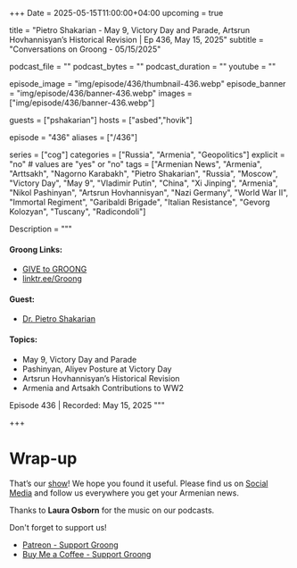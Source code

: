 +++
Date = 2025-05-15T11:00:00+04:00
upcoming = true

title = "Pietro Shakarian - May 9, Victory Day and Parade, Artsrun Hovhannisyan’s Historical Revision | Ep 436, May 15, 2025"
subtitle = "Conversations on Groong - 05/15/2025"

podcast_file = ""
podcast_bytes = ""
podcast_duration = ""
youtube = ""

episode_image = "img/episode/436/thumbnail-436.webp"
episode_banner = "img/episode/436/banner-436.webp"
images = ["img/episode/436/banner-436.webp"]

guests = ["pshakarian"]
hosts = ["asbed","hovik"]

episode = "436"
aliases = ["/436"]

series = ["cog"]
categories = ["Russia", "Armenia", "Geopolitics"]
explicit = "no" # values are "yes" or "no"
tags = ["Armenian News", "Armenia", "Arttsakh", "Nagorno Karabakh", "Pietro Shakarian", "Russia", "Moscow", "Victory Day", "May 9", "Vladimir Putin", "China", "Xi Jinping", "Armenia", "Nikol Pashinyan", "Artsrun Hovhannisyan", "Nazi Germany", "World War II", "Immortal Regiment", "Garibaldi Brigade", "Italian Resistance", "Gevorg Kolozyan", "Tuscany", "Radicondoli"]

Description = """

#### Groong Links:
* [GIVE to GROONG](https://podcasts.groong.org/donate)
* [linktr.ee/Groong](https://linktr.ee/groong)

#### Guest:
* [Dr. Pietro Shakarian](/guest/pshakarian)

#### Topics:
* May 9, Victory Day and Parade
* Pashinyan, Aliyev Posture at Victory Day
* Artsrun Hovhannisyan’s Historical Revision
* Armenia and Artsakh Contributions to WW2


Episode 436 | Recorded: May 15, 2025
"""

+++


# Wrap-up

That’s our [show](https://podcasts.groong.org/)! We hope you found it useful. Please find us on [Social Media](https://linktr.ee/groong) and follow us everywhere you get your Armenian news.

Thanks to **Laura Osborn** for the music on our podcasts.

Don't forget to support us!
* [Patreon - Support Groong](https://www.patreon.com/ann_groong)
* [Buy Me a Coffee - Support Groong](https://www.buymeacoffee.com/groong)
